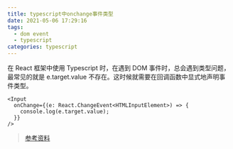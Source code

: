 ```yaml
---
title: typescript中onchange事件类型
date: 2021-05-06 17:29:16
tags:
  - dom event
  - typescript
categories: typescript
---
```


在 React 框架中使用 Typescript 时，在遇到 DOM 事件时，总会遇到类型问题，最常见的就是 e.target.value 不存在。这时候就需要在回调函数中显式地声明事件类型。

```tsx
<Input
  onChange={(e: React.ChangeEvent<HTMLInputElement>) => {
    console.log(e.target.value);
  }}
/>
```

> [参考资料](https://stackoverflow.com/questions/40676343/typescript-input-onchange-event-target-value)
